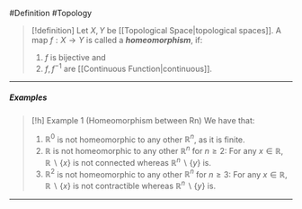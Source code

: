 #Definition #Topology 

> [!definition]
> Let $X,Y$ be [[Topological Space|topological spaces]]. A map $f:X\to Y$ is called a ***homeomorphism***, if:
> 1. $f$ is bijective and
> 2. $f,f^{-1}$ are [[Continuous Function|continuous]].
---
##### Examples
> [!h] Example 1 (Homeomorphism between Rn)
> We have that:
> 1. $\mathbb{R}^0$ is not homeomorphic to any other $\mathbb{R}^n$, as it is finite. 
> 2. $\mathbb{R}$ is not homeomorphic to any other $\mathbb{R}^n$ for $n\geq 2$: For any $x\in \mathbb{R}$, $\mathbb{R} \backslash \{ x \}$ is not connected whereas $\mathbb{R}^n \backslash \{ y \}$ is.
> 3. $\mathbb{R}^2$ is not homeomorphic to any other $\mathbb{R}^n$ for $n\geq 3$: For any $x\in \mathbb{R}$, $\mathbb{R} \backslash \{ x \}$ is not contractible whereas $\mathbb{R}^n \backslash \{ y \}$ is.
---
